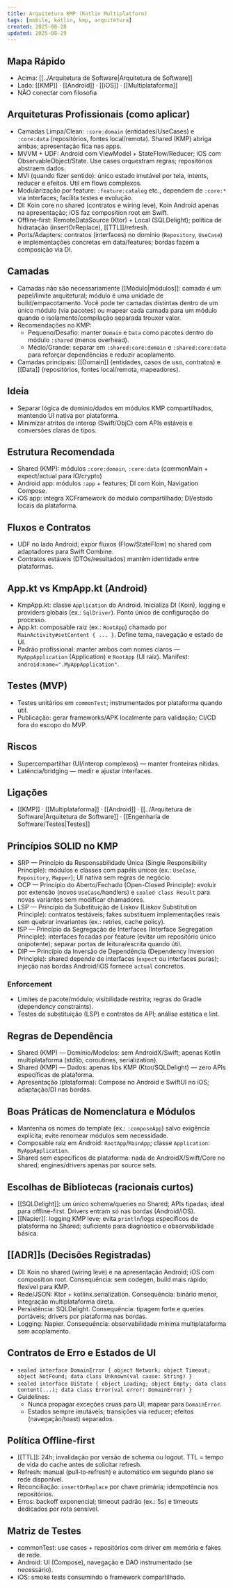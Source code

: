 ```yaml
---
title: Arquitetura KMP (Kotlin Multiplatform)
tags: [mobile, kotlin, kmp, arquitetura]
created: 2025-08-28
updated: 2025-08-29
---
```


## Mapa Rápido
- Acima: [[../Arquitetura de Software|Arquitetura de Software]] 
- Lado: [[KMP]] · [[Android]] · [[iOS]] · [[Multiplataforma]]
- NÃO conectar com filosofia

## Arquiteturas Profissionais (como aplicar)
- Camadas Limpa/Clean: `:core:domain` (entidades/UseCases) e `:core:data` (repositórios, fontes local/remota). Shared (KMP) abriga ambas; apresentação fica nas apps.
- MVVM + UDF: Android com ViewModel + StateFlow/Reducer; iOS com ObservableObject/State. Use cases orquestram regras; repositórios abstraem dados.
- MVI (quando fizer sentido): único estado imutável por tela, intents, reducer e efeitos. Útil em flows complexos.
- Modularização por feature: `:feature:catalog` etc., dependem de `:core:*` via interfaces; facilita testes e evolução.
- DI: Koin core no shared (contratos e wiring leve), Koin Android apenas na apresentação; iOS faz composition root em Swift.
- Offline‑first: RemoteDataSource (Ktor) + Local (SQLDelight); política de hidratação (insertOrReplace), [[TTL]]/refresh.
- Ports/Adapters: contratos (interfaces) no domínio (`Repository`, `UseCase`) e implementações concretas em data/features; bordas fazem a composição via DI.

## Camadas
- Camadas não são necessariamente [[Módulo|módulos]]: camada é um papel/limite arquitetural; módulo é uma unidade de build/empacotamento. Você pode ter camadas distintas dentro de um único módulo (via pacotes) ou mapear cada camada para um módulo quando o isolamento/compilação separada trouxer valor.
- Recomendações no KMP:
  - Pequeno/Desafio: manter `Domain` e `Data` como pacotes dentro do módulo `:shared` (menos overhead).
  - Médio/Grande: separar em `:shared:core:domain` e `:shared:core:data` para reforçar dependências e reduzir acoplamento.
- Camadas principais: [[Domain]] (entidades, casos de uso, contratos) e [[Data]] (repositórios, fontes local/remota, mapeadores).

## Ideia
- Separar lógica de domínio/dados em módulos KMP compartilhados, mantendo UI nativa por plataforma.
- Minimizar atritos de interop (Swift/ObjC) com APIs estáveis e conversões claras de tipos.

## Estrutura Recomendada
- Shared (KMP): módulos `:core:domain`, `:core:data` (commonMain + expect/actual para IO/crypto)
- Android app: módulos `:app` + features; DI com Koin, Navigation Compose.
- iOS app: integra XCFramework do módulo compartilhado; DI/estado locais da plataforma.

## Fluxos e Contratos
- UDF no lado Android; expor fluxos (Flow/StateFlow) no shared com adaptadores para Swift Combine.
- Contratos estáveis (DTOs/resultados) mantêm identidade entre plataformas.

## App.kt vs KmpApp.kt (Android)
- KmpApp.kt: classe `Application` do Android. Inicializa DI (Koin), logging e providers globais (ex.: `SqlDriver`). Ponto único de configuração do processo.
- App.kt: composable raiz (ex.: `RootApp`) chamado por `MainActivity#setContent { ... }`. Define tema, navegação e estado de UI.
- Padrão profissional: manter ambos com nomes claros — `MyAppApplication` (Application) e `RootApp` (UI raiz). Manifest: `android:name=".MyAppApplication"`.

## Testes (MVP)
- Testes unitários em `commonTest`; instrumentados por plataforma quando útil.
- Publicação: gerar frameworks/APK localmente para validação; CI/CD fora do escopo do MVP.

## Riscos
- Supercompartilhar (UI/interop complexos) — manter fronteiras nítidas.
- Latência/bridging — medir e ajustar interfaces.

## Ligações
- [[KMP]] · [[Multiplataforma]] · [[Android]] · [[../Arquitetura de Software|Arquitetura de Software]] · [[Engenharia de Software/Testes|Testes]]

## Princípios SOLID no KMP
- SRP — Princípio da Responsabilidade Única (Single Responsibility Principle): módulos e classes com papéis únicos (ex.: `UseCase`, `Repository`, `Mapper`); UI nativa sem regras de negócio.
- OCP — Princípio do Aberto/Fechado (Open-Closed Principle): evoluir por extensão (novos `UseCase`/handlers) e `sealed class Result` para novas variantes sem modificar chamadores.
- LSP — Princípio da Substituição de Liskov (Liskov Substitution Principle): contratos testáveis; fakes substituem implementações reais sem quebrar invariantes (ex.: retries, cache policy).
- ISP — Princípio da Segregação de Interfaces (Interface Segregation Principle): interfaces focadas por feature (evitar um repositório único onipotente); separar portas de leitura/escrita quando útil.
- DIP — Princípio da Inversão de Dependência (Dependency Inversion Principle): shared depende de interfaces (`expect` ou interfaces puras); injeção nas bordas Android/iOS fornece `actual` concretos.

### Enforcement
- Limites de pacote/módulo; visibilidade restrita; regras do Gradle (dependency constraints).
- Testes de substituição (LSP) e contratos de API; análise estática e lint.

## Regras de Dependência
- Shared (KMP) — Domínio/Modelos: sem AndroidX/Swift; apenas Kotlin multiplataforma (stdlib, coroutines, serialization).
- Shared (KMP) — Dados: apenas libs KMP (Ktor/SQLDelight) — zero APIs específicas de plataforma.
- Apresentação (plataforma): Compose no Android e SwiftUI no iOS; adaptação/DI nas bordas.

## Boas Práticas de Nomenclatura e Módulos
- Mantenha os nomes do template (ex.: `:composeApp`) salvo exigência explícita; evite renomear módulos sem necessidade.
- Composable raiz em Android: `RootApp`/`MainApp`; classe `Application`: `MyAppApplication`.
- Shared sem específicos de plataforma: nada de AndroidX/Swift/Core no shared; engines/drivers apenas por source sets.

## Escolhas de Bibliotecas (racionais curtos)
- [[SQLDelight]]: um único schema/queries no Shared; APIs tipadas; ideal para offline-first. Drivers entram só nas bordas (Android/iOS).
- [[Napier]]: logging KMP leve; evita `println`/logs específicos de plataforma no Shared; suficiente para diagnóstico e observabilidade básica.

## [[ADR]]s (Decisões Registradas)
- DI: Koin no shared (wiring leve) e na apresentação Android; iOS com composition root. Consequência: sem codegen, build mais rápido; flexível para KMP.
- Rede/JSON: Ktor + kotlinx.serialization. Consequência: binário menor, integração multiplataforma direta.
- Persistência: SQLDelight. Consequência: tipagem forte e queries portáveis; drivers por plataforma nas bordas.
- Logging: Napier. Consequência: observabilidade mínima multiplataforma sem acoplamento.

## Contratos de Erro e Estados de UI
- `sealed interface DomainError { object Network; object Timeout; object NotFound; data class Unknown(val cause: String) }`
- `sealed interface UiState { object Loading; object Empty; data class Content(...); data class Error(val error: DomainError) }`
- Guidelines:
  - Nunca propagar exceções cruas para UI; mapear para `DomainError`.
  - Estados sempre imutáveis; transições via reducer; efeitos (navegação/toast) separados.


## Política Offline‑first
- [[TTL]]: 24h; invalidação por versão de schema ou logout. TTL = tempo de vida do cache antes de solicitar refresh.
- Refresh: manual (pull‑to‑refresh) e automático em segundo plano se rede disponível.
- Reconciliação: `insertOrReplace` por chave primária; idempotência nos repositórios.
- Erros: backoff exponencial; timeout padrão (ex.: 5s) e timeouts dedicados por rota sensível.

## Matriz de Testes
- commonTest: use cases + repositórios com driver em memória e fakes de rede.
- Android: UI (Compose), navegação e DAO instrumentado (se necessário).
- iOS: smoke tests consumindo o framework compartilhado.
